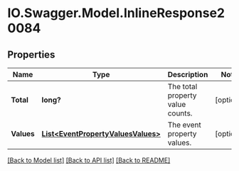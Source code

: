# IO.Swagger.Model.InlineResponse20084
## Properties

Name | Type | Description | Notes
------------ | ------------- | ------------- | -------------
**Total** | **long?** | The total property value counts. | [optional] 
**Values** | [**List&lt;EventPropertyValuesValues&gt;**](EventPropertyValuesValues.md) | The event property values. | [optional] 

[[Back to Model list]](../README.md#documentation-for-models) [[Back to API list]](../README.md#documentation-for-api-endpoints) [[Back to README]](../README.md)

